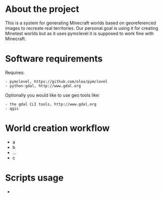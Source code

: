 

# About the project

This is a system for generating Minecraft worlds based on georeferenced
images to recreate real territories. Our personal goal is using it for
creating Minetest worlds but as it uses pymclevel it is supposed to work
fine with Minecraft.


# Software requirements


Requires:

	- pymclevel, https://github.com/olea/pymclevel
	- python-gdal, http://www.gdal.org


Optionally you would like to use geo tools like:

	- the gdal CLI tools, http://www.gdal.org
	- qgis




# World creation workflow

 - a
 - b
 - ...
 - c


# Scripts usage

-
